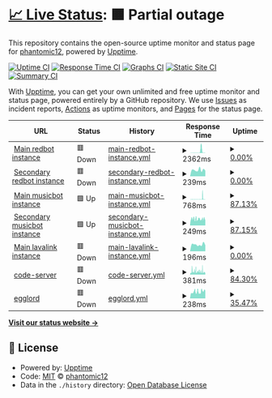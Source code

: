 # [📈 Live Status](https://phantomic12.github.io/uptime-monitor): <!--live status--> **🟧 Partial outage**

This repository contains the open-source uptime monitor and status page for [phantomic12](https://phantomic12.github.io/uptime-monitor), powered by [Upptime](https://github.com/upptime/upptime).

[![Uptime CI](https://github.com/phantomic12/uptime-monitor/workflows/Uptime%20CI/badge.svg)](https://github.com/phantomic12/uptime-monitor/actions?query=workflow%3A%22Uptime+CI%22)
[![Response Time CI](https://github.com/phantomic12/uptime-monitor/workflows/Response%20Time%20CI/badge.svg)](https://github.com/phantomic12/uptime-monitor/actions?query=workflow%3A%22Response+Time+CI%22)
[![Graphs CI](https://github.com/phantomic12/uptime-monitor/workflows/Graphs%20CI/badge.svg)](https://github.com/phantomic12/uptime-monitor/actions?query=workflow%3A%22Graphs+CI%22)
[![Static Site CI](https://github.com/phantomic12/uptime-monitor/workflows/Static%20Site%20CI/badge.svg)](https://github.com/phantomic12/uptime-monitor/actions?query=workflow%3A%22Static+Site+CI%22)
[![Summary CI](https://github.com/phantomic12/uptime-monitor/workflows/Summary%20CI/badge.svg)](https://github.com/phantomic12/uptime-monitor/actions?query=workflow%3A%22Summary+CI%22)

With [Upptime](https://upptime.js.org), you can get your own unlimited and free uptime monitor and status page, powered entirely by a GitHub repository. We use [Issues](https://github.com/phantomic12/uptime-monitor/issues) as incident reports, [Actions](https://github.com/phantomic12/uptime-monitor/actions) as uptime monitors, and [Pages](https://phantomic12.github.io/uptime-monitor) for the status page.

<!--start: status pages-->
<!-- This summary is generated by Upptime (https://github.com/upptime/upptime) -->
<!-- Do not edit this manually, your changes will be overwritten -->
<!-- prettier-ignore -->
| URL | Status | History | Response Time | Uptime |
| --- | ------ | ------- | ------------- | ------ |
| <img alt="" src="https://icons.duckduckgo.com/ip3/redbot-gnome-phantomic12.cloud.okteto.net.ico" height="13"> [Main redbot instance](https://redbot-gnome-phantomic12.cloud.okteto.net/) | 🟥 Down | [main-redbot-instance.yml](https://github.com/phantomic12/uptime-monitor/commits/HEAD/history/main-redbot-instance.yml) | <details><summary><img alt="Response time graph" src="./graphs/main-redbot-instance/response-time-week.png" height="20"> 2362ms</summary><br><a href="https://phantomic12.github.io/uptime-monitor/history/main-redbot-instance"><img alt="Response time 1480" src="https://img.shields.io/endpoint?url=https%3A%2F%2Fraw.githubusercontent.com%2Fphantomic12%2Fuptime-monitor%2FHEAD%2Fapi%2Fmain-redbot-instance%2Fresponse-time.json"></a><br><a href="https://phantomic12.github.io/uptime-monitor/history/main-redbot-instance"><img alt="24-hour response time 248" src="https://img.shields.io/endpoint?url=https%3A%2F%2Fraw.githubusercontent.com%2Fphantomic12%2Fuptime-monitor%2FHEAD%2Fapi%2Fmain-redbot-instance%2Fresponse-time-day.json"></a><br><a href="https://phantomic12.github.io/uptime-monitor/history/main-redbot-instance"><img alt="7-day response time 2362" src="https://img.shields.io/endpoint?url=https%3A%2F%2Fraw.githubusercontent.com%2Fphantomic12%2Fuptime-monitor%2FHEAD%2Fapi%2Fmain-redbot-instance%2Fresponse-time-week.json"></a><br><a href="https://phantomic12.github.io/uptime-monitor/history/main-redbot-instance"><img alt="30-day response time 1480" src="https://img.shields.io/endpoint?url=https%3A%2F%2Fraw.githubusercontent.com%2Fphantomic12%2Fuptime-monitor%2FHEAD%2Fapi%2Fmain-redbot-instance%2Fresponse-time-month.json"></a><br><a href="https://phantomic12.github.io/uptime-monitor/history/main-redbot-instance"><img alt="1-year response time 1480" src="https://img.shields.io/endpoint?url=https%3A%2F%2Fraw.githubusercontent.com%2Fphantomic12%2Fuptime-monitor%2FHEAD%2Fapi%2Fmain-redbot-instance%2Fresponse-time-year.json"></a></details> | <details><summary><a href="https://phantomic12.github.io/uptime-monitor/history/main-redbot-instance">0.00%</a></summary><a href="https://phantomic12.github.io/uptime-monitor/history/main-redbot-instance"><img alt="All-time uptime 6.24%" src="https://img.shields.io/endpoint?url=https%3A%2F%2Fraw.githubusercontent.com%2Fphantomic12%2Fuptime-monitor%2FHEAD%2Fapi%2Fmain-redbot-instance%2Fuptime.json"></a><br><a href="https://phantomic12.github.io/uptime-monitor/history/main-redbot-instance"><img alt="24-hour uptime 0.00%" src="https://img.shields.io/endpoint?url=https%3A%2F%2Fraw.githubusercontent.com%2Fphantomic12%2Fuptime-monitor%2FHEAD%2Fapi%2Fmain-redbot-instance%2Fuptime-day.json"></a><br><a href="https://phantomic12.github.io/uptime-monitor/history/main-redbot-instance"><img alt="7-day uptime 0.00%" src="https://img.shields.io/endpoint?url=https%3A%2F%2Fraw.githubusercontent.com%2Fphantomic12%2Fuptime-monitor%2FHEAD%2Fapi%2Fmain-redbot-instance%2Fuptime-week.json"></a><br><a href="https://phantomic12.github.io/uptime-monitor/history/main-redbot-instance"><img alt="30-day uptime 6.24%" src="https://img.shields.io/endpoint?url=https%3A%2F%2Fraw.githubusercontent.com%2Fphantomic12%2Fuptime-monitor%2FHEAD%2Fapi%2Fmain-redbot-instance%2Fuptime-month.json"></a><br><a href="https://phantomic12.github.io/uptime-monitor/history/main-redbot-instance"><img alt="1-year uptime 6.24%" src="https://img.shields.io/endpoint?url=https%3A%2F%2Fraw.githubusercontent.com%2Fphantomic12%2Fuptime-monitor%2FHEAD%2Fapi%2Fmain-redbot-instance%2Fuptime-year.json"></a></details>
| <img alt="" src="https://icons.duckduckgo.com/ip3/redbot-nick-phantomic12.cloud.okteto.net.ico" height="13"> [Secondary redbot instance](https://redbot-nick-phantomic12.cloud.okteto.net/) | 🟥 Down | [secondary-redbot-instance.yml](https://github.com/phantomic12/uptime-monitor/commits/HEAD/history/secondary-redbot-instance.yml) | <details><summary><img alt="Response time graph" src="./graphs/secondary-redbot-instance/response-time-week.png" height="20"> 239ms</summary><br><a href="https://phantomic12.github.io/uptime-monitor/history/secondary-redbot-instance"><img alt="Response time 243" src="https://img.shields.io/endpoint?url=https%3A%2F%2Fraw.githubusercontent.com%2Fphantomic12%2Fuptime-monitor%2FHEAD%2Fapi%2Fsecondary-redbot-instance%2Fresponse-time.json"></a><br><a href="https://phantomic12.github.io/uptime-monitor/history/secondary-redbot-instance"><img alt="24-hour response time 234" src="https://img.shields.io/endpoint?url=https%3A%2F%2Fraw.githubusercontent.com%2Fphantomic12%2Fuptime-monitor%2FHEAD%2Fapi%2Fsecondary-redbot-instance%2Fresponse-time-day.json"></a><br><a href="https://phantomic12.github.io/uptime-monitor/history/secondary-redbot-instance"><img alt="7-day response time 239" src="https://img.shields.io/endpoint?url=https%3A%2F%2Fraw.githubusercontent.com%2Fphantomic12%2Fuptime-monitor%2FHEAD%2Fapi%2Fsecondary-redbot-instance%2Fresponse-time-week.json"></a><br><a href="https://phantomic12.github.io/uptime-monitor/history/secondary-redbot-instance"><img alt="30-day response time 243" src="https://img.shields.io/endpoint?url=https%3A%2F%2Fraw.githubusercontent.com%2Fphantomic12%2Fuptime-monitor%2FHEAD%2Fapi%2Fsecondary-redbot-instance%2Fresponse-time-month.json"></a><br><a href="https://phantomic12.github.io/uptime-monitor/history/secondary-redbot-instance"><img alt="1-year response time 243" src="https://img.shields.io/endpoint?url=https%3A%2F%2Fraw.githubusercontent.com%2Fphantomic12%2Fuptime-monitor%2FHEAD%2Fapi%2Fsecondary-redbot-instance%2Fresponse-time-year.json"></a></details> | <details><summary><a href="https://phantomic12.github.io/uptime-monitor/history/secondary-redbot-instance">0.00%</a></summary><a href="https://phantomic12.github.io/uptime-monitor/history/secondary-redbot-instance"><img alt="All-time uptime 0.00%" src="https://img.shields.io/endpoint?url=https%3A%2F%2Fraw.githubusercontent.com%2Fphantomic12%2Fuptime-monitor%2FHEAD%2Fapi%2Fsecondary-redbot-instance%2Fuptime.json"></a><br><a href="https://phantomic12.github.io/uptime-monitor/history/secondary-redbot-instance"><img alt="24-hour uptime 0.00%" src="https://img.shields.io/endpoint?url=https%3A%2F%2Fraw.githubusercontent.com%2Fphantomic12%2Fuptime-monitor%2FHEAD%2Fapi%2Fsecondary-redbot-instance%2Fuptime-day.json"></a><br><a href="https://phantomic12.github.io/uptime-monitor/history/secondary-redbot-instance"><img alt="7-day uptime 0.00%" src="https://img.shields.io/endpoint?url=https%3A%2F%2Fraw.githubusercontent.com%2Fphantomic12%2Fuptime-monitor%2FHEAD%2Fapi%2Fsecondary-redbot-instance%2Fuptime-week.json"></a><br><a href="https://phantomic12.github.io/uptime-monitor/history/secondary-redbot-instance"><img alt="30-day uptime 0.00%" src="https://img.shields.io/endpoint?url=https%3A%2F%2Fraw.githubusercontent.com%2Fphantomic12%2Fuptime-monitor%2FHEAD%2Fapi%2Fsecondary-redbot-instance%2Fuptime-month.json"></a><br><a href="https://phantomic12.github.io/uptime-monitor/history/secondary-redbot-instance"><img alt="1-year uptime 0.00%" src="https://img.shields.io/endpoint?url=https%3A%2F%2Fraw.githubusercontent.com%2Fphantomic12%2Fuptime-monitor%2FHEAD%2Fapi%2Fsecondary-redbot-instance%2Fuptime-year.json"></a></details>
| <img alt="" src="https://icons.duckduckgo.com/ip3/discord-musicbot-gnome-phantomic12.cloud.okteto.net.ico" height="13"> [Main musicbot instance](https://discord-musicbot-gnome-phantomic12.cloud.okteto.net/) | 🟩 Up | [main-musicbot-instance.yml](https://github.com/phantomic12/uptime-monitor/commits/HEAD/history/main-musicbot-instance.yml) | <details><summary><img alt="Response time graph" src="./graphs/main-musicbot-instance/response-time-week.png" height="20"> 768ms</summary><br><a href="https://phantomic12.github.io/uptime-monitor/history/main-musicbot-instance"><img alt="Response time 733" src="https://img.shields.io/endpoint?url=https%3A%2F%2Fraw.githubusercontent.com%2Fphantomic12%2Fuptime-monitor%2FHEAD%2Fapi%2Fmain-musicbot-instance%2Fresponse-time.json"></a><br><a href="https://phantomic12.github.io/uptime-monitor/history/main-musicbot-instance"><img alt="24-hour response time 226" src="https://img.shields.io/endpoint?url=https%3A%2F%2Fraw.githubusercontent.com%2Fphantomic12%2Fuptime-monitor%2FHEAD%2Fapi%2Fmain-musicbot-instance%2Fresponse-time-day.json"></a><br><a href="https://phantomic12.github.io/uptime-monitor/history/main-musicbot-instance"><img alt="7-day response time 768" src="https://img.shields.io/endpoint?url=https%3A%2F%2Fraw.githubusercontent.com%2Fphantomic12%2Fuptime-monitor%2FHEAD%2Fapi%2Fmain-musicbot-instance%2Fresponse-time-week.json"></a><br><a href="https://phantomic12.github.io/uptime-monitor/history/main-musicbot-instance"><img alt="30-day response time 733" src="https://img.shields.io/endpoint?url=https%3A%2F%2Fraw.githubusercontent.com%2Fphantomic12%2Fuptime-monitor%2FHEAD%2Fapi%2Fmain-musicbot-instance%2Fresponse-time-month.json"></a><br><a href="https://phantomic12.github.io/uptime-monitor/history/main-musicbot-instance"><img alt="1-year response time 733" src="https://img.shields.io/endpoint?url=https%3A%2F%2Fraw.githubusercontent.com%2Fphantomic12%2Fuptime-monitor%2FHEAD%2Fapi%2Fmain-musicbot-instance%2Fresponse-time-year.json"></a></details> | <details><summary><a href="https://phantomic12.github.io/uptime-monitor/history/main-musicbot-instance">87.13%</a></summary><a href="https://phantomic12.github.io/uptime-monitor/history/main-musicbot-instance"><img alt="All-time uptime 88.60%" src="https://img.shields.io/endpoint?url=https%3A%2F%2Fraw.githubusercontent.com%2Fphantomic12%2Fuptime-monitor%2FHEAD%2Fapi%2Fmain-musicbot-instance%2Fuptime.json"></a><br><a href="https://phantomic12.github.io/uptime-monitor/history/main-musicbot-instance"><img alt="24-hour uptime 100.00%" src="https://img.shields.io/endpoint?url=https%3A%2F%2Fraw.githubusercontent.com%2Fphantomic12%2Fuptime-monitor%2FHEAD%2Fapi%2Fmain-musicbot-instance%2Fuptime-day.json"></a><br><a href="https://phantomic12.github.io/uptime-monitor/history/main-musicbot-instance"><img alt="7-day uptime 87.13%" src="https://img.shields.io/endpoint?url=https%3A%2F%2Fraw.githubusercontent.com%2Fphantomic12%2Fuptime-monitor%2FHEAD%2Fapi%2Fmain-musicbot-instance%2Fuptime-week.json"></a><br><a href="https://phantomic12.github.io/uptime-monitor/history/main-musicbot-instance"><img alt="30-day uptime 88.60%" src="https://img.shields.io/endpoint?url=https%3A%2F%2Fraw.githubusercontent.com%2Fphantomic12%2Fuptime-monitor%2FHEAD%2Fapi%2Fmain-musicbot-instance%2Fuptime-month.json"></a><br><a href="https://phantomic12.github.io/uptime-monitor/history/main-musicbot-instance"><img alt="1-year uptime 88.60%" src="https://img.shields.io/endpoint?url=https%3A%2F%2Fraw.githubusercontent.com%2Fphantomic12%2Fuptime-monitor%2FHEAD%2Fapi%2Fmain-musicbot-instance%2Fuptime-year.json"></a></details>
| <img alt="" src="https://icons.duckduckgo.com/ip3/discord-musicbot-on-phantomic12.cloud.okteto.net.ico" height="13"> [Secondary musicbot instance](https://discord-musicbot-on-phantomic12.cloud.okteto.net/) | 🟩 Up | [secondary-musicbot-instance.yml](https://github.com/phantomic12/uptime-monitor/commits/HEAD/history/secondary-musicbot-instance.yml) | <details><summary><img alt="Response time graph" src="./graphs/secondary-musicbot-instance/response-time-week.png" height="20"> 249ms</summary><br><a href="https://phantomic12.github.io/uptime-monitor/history/secondary-musicbot-instance"><img alt="Response time 247" src="https://img.shields.io/endpoint?url=https%3A%2F%2Fraw.githubusercontent.com%2Fphantomic12%2Fuptime-monitor%2FHEAD%2Fapi%2Fsecondary-musicbot-instance%2Fresponse-time.json"></a><br><a href="https://phantomic12.github.io/uptime-monitor/history/secondary-musicbot-instance"><img alt="24-hour response time 248" src="https://img.shields.io/endpoint?url=https%3A%2F%2Fraw.githubusercontent.com%2Fphantomic12%2Fuptime-monitor%2FHEAD%2Fapi%2Fsecondary-musicbot-instance%2Fresponse-time-day.json"></a><br><a href="https://phantomic12.github.io/uptime-monitor/history/secondary-musicbot-instance"><img alt="7-day response time 249" src="https://img.shields.io/endpoint?url=https%3A%2F%2Fraw.githubusercontent.com%2Fphantomic12%2Fuptime-monitor%2FHEAD%2Fapi%2Fsecondary-musicbot-instance%2Fresponse-time-week.json"></a><br><a href="https://phantomic12.github.io/uptime-monitor/history/secondary-musicbot-instance"><img alt="30-day response time 247" src="https://img.shields.io/endpoint?url=https%3A%2F%2Fraw.githubusercontent.com%2Fphantomic12%2Fuptime-monitor%2FHEAD%2Fapi%2Fsecondary-musicbot-instance%2Fresponse-time-month.json"></a><br><a href="https://phantomic12.github.io/uptime-monitor/history/secondary-musicbot-instance"><img alt="1-year response time 247" src="https://img.shields.io/endpoint?url=https%3A%2F%2Fraw.githubusercontent.com%2Fphantomic12%2Fuptime-monitor%2FHEAD%2Fapi%2Fsecondary-musicbot-instance%2Fresponse-time-year.json"></a></details> | <details><summary><a href="https://phantomic12.github.io/uptime-monitor/history/secondary-musicbot-instance">87.15%</a></summary><a href="https://phantomic12.github.io/uptime-monitor/history/secondary-musicbot-instance"><img alt="All-time uptime 88.61%" src="https://img.shields.io/endpoint?url=https%3A%2F%2Fraw.githubusercontent.com%2Fphantomic12%2Fuptime-monitor%2FHEAD%2Fapi%2Fsecondary-musicbot-instance%2Fuptime.json"></a><br><a href="https://phantomic12.github.io/uptime-monitor/history/secondary-musicbot-instance"><img alt="24-hour uptime 100.00%" src="https://img.shields.io/endpoint?url=https%3A%2F%2Fraw.githubusercontent.com%2Fphantomic12%2Fuptime-monitor%2FHEAD%2Fapi%2Fsecondary-musicbot-instance%2Fuptime-day.json"></a><br><a href="https://phantomic12.github.io/uptime-monitor/history/secondary-musicbot-instance"><img alt="7-day uptime 87.15%" src="https://img.shields.io/endpoint?url=https%3A%2F%2Fraw.githubusercontent.com%2Fphantomic12%2Fuptime-monitor%2FHEAD%2Fapi%2Fsecondary-musicbot-instance%2Fuptime-week.json"></a><br><a href="https://phantomic12.github.io/uptime-monitor/history/secondary-musicbot-instance"><img alt="30-day uptime 88.61%" src="https://img.shields.io/endpoint?url=https%3A%2F%2Fraw.githubusercontent.com%2Fphantomic12%2Fuptime-monitor%2FHEAD%2Fapi%2Fsecondary-musicbot-instance%2Fuptime-month.json"></a><br><a href="https://phantomic12.github.io/uptime-monitor/history/secondary-musicbot-instance"><img alt="1-year uptime 88.61%" src="https://img.shields.io/endpoint?url=https%3A%2F%2Fraw.githubusercontent.com%2Fphantomic12%2Fuptime-monitor%2FHEAD%2Fapi%2Fsecondary-musicbot-instance%2Fuptime-year.json"></a></details>
| <img alt="" src="https://icons.duckduckgo.com/ip3/lavalink-phantomic12.cloud.okteto.net.ico" height="13"> [Main lavalink instance](https://lavalink-phantomic12.cloud.okteto.net/) | 🟥 Down | [main-lavalink-instance.yml](https://github.com/phantomic12/uptime-monitor/commits/HEAD/history/main-lavalink-instance.yml) | <details><summary><img alt="Response time graph" src="./graphs/main-lavalink-instance/response-time-week.png" height="20"> 196ms</summary><br><a href="https://phantomic12.github.io/uptime-monitor/history/main-lavalink-instance"><img alt="Response time 200" src="https://img.shields.io/endpoint?url=https%3A%2F%2Fraw.githubusercontent.com%2Fphantomic12%2Fuptime-monitor%2FHEAD%2Fapi%2Fmain-lavalink-instance%2Fresponse-time.json"></a><br><a href="https://phantomic12.github.io/uptime-monitor/history/main-lavalink-instance"><img alt="24-hour response time 242" src="https://img.shields.io/endpoint?url=https%3A%2F%2Fraw.githubusercontent.com%2Fphantomic12%2Fuptime-monitor%2FHEAD%2Fapi%2Fmain-lavalink-instance%2Fresponse-time-day.json"></a><br><a href="https://phantomic12.github.io/uptime-monitor/history/main-lavalink-instance"><img alt="7-day response time 196" src="https://img.shields.io/endpoint?url=https%3A%2F%2Fraw.githubusercontent.com%2Fphantomic12%2Fuptime-monitor%2FHEAD%2Fapi%2Fmain-lavalink-instance%2Fresponse-time-week.json"></a><br><a href="https://phantomic12.github.io/uptime-monitor/history/main-lavalink-instance"><img alt="30-day response time 200" src="https://img.shields.io/endpoint?url=https%3A%2F%2Fraw.githubusercontent.com%2Fphantomic12%2Fuptime-monitor%2FHEAD%2Fapi%2Fmain-lavalink-instance%2Fresponse-time-month.json"></a><br><a href="https://phantomic12.github.io/uptime-monitor/history/main-lavalink-instance"><img alt="1-year response time 200" src="https://img.shields.io/endpoint?url=https%3A%2F%2Fraw.githubusercontent.com%2Fphantomic12%2Fuptime-monitor%2FHEAD%2Fapi%2Fmain-lavalink-instance%2Fresponse-time-year.json"></a></details> | <details><summary><a href="https://phantomic12.github.io/uptime-monitor/history/main-lavalink-instance">0.00%</a></summary><a href="https://phantomic12.github.io/uptime-monitor/history/main-lavalink-instance"><img alt="All-time uptime 0.00%" src="https://img.shields.io/endpoint?url=https%3A%2F%2Fraw.githubusercontent.com%2Fphantomic12%2Fuptime-monitor%2FHEAD%2Fapi%2Fmain-lavalink-instance%2Fuptime.json"></a><br><a href="https://phantomic12.github.io/uptime-monitor/history/main-lavalink-instance"><img alt="24-hour uptime 0.00%" src="https://img.shields.io/endpoint?url=https%3A%2F%2Fraw.githubusercontent.com%2Fphantomic12%2Fuptime-monitor%2FHEAD%2Fapi%2Fmain-lavalink-instance%2Fuptime-day.json"></a><br><a href="https://phantomic12.github.io/uptime-monitor/history/main-lavalink-instance"><img alt="7-day uptime 0.00%" src="https://img.shields.io/endpoint?url=https%3A%2F%2Fraw.githubusercontent.com%2Fphantomic12%2Fuptime-monitor%2FHEAD%2Fapi%2Fmain-lavalink-instance%2Fuptime-week.json"></a><br><a href="https://phantomic12.github.io/uptime-monitor/history/main-lavalink-instance"><img alt="30-day uptime 0.00%" src="https://img.shields.io/endpoint?url=https%3A%2F%2Fraw.githubusercontent.com%2Fphantomic12%2Fuptime-monitor%2FHEAD%2Fapi%2Fmain-lavalink-instance%2Fuptime-month.json"></a><br><a href="https://phantomic12.github.io/uptime-monitor/history/main-lavalink-instance"><img alt="1-year uptime 0.00%" src="https://img.shields.io/endpoint?url=https%3A%2F%2Fraw.githubusercontent.com%2Fphantomic12%2Fuptime-monitor%2FHEAD%2Fapi%2Fmain-lavalink-instance%2Fuptime-year.json"></a></details>
| <img alt="" src="https://icons.duckduckgo.com/ip3/code-server-phantomic12.cloud.okteto.net.ico" height="13"> [code-server](https://code-server-phantomic12.cloud.okteto.net/) | 🟥 Down | [code-server.yml](https://github.com/phantomic12/uptime-monitor/commits/HEAD/history/code-server.yml) | <details><summary><img alt="Response time graph" src="./graphs/code-server/response-time-week.png" height="20"> 381ms</summary><br><a href="https://phantomic12.github.io/uptime-monitor/history/code-server"><img alt="Response time 373" src="https://img.shields.io/endpoint?url=https%3A%2F%2Fraw.githubusercontent.com%2Fphantomic12%2Fuptime-monitor%2FHEAD%2Fapi%2Fcode-server%2Fresponse-time.json"></a><br><a href="https://phantomic12.github.io/uptime-monitor/history/code-server"><img alt="24-hour response time 252" src="https://img.shields.io/endpoint?url=https%3A%2F%2Fraw.githubusercontent.com%2Fphantomic12%2Fuptime-monitor%2FHEAD%2Fapi%2Fcode-server%2Fresponse-time-day.json"></a><br><a href="https://phantomic12.github.io/uptime-monitor/history/code-server"><img alt="7-day response time 381" src="https://img.shields.io/endpoint?url=https%3A%2F%2Fraw.githubusercontent.com%2Fphantomic12%2Fuptime-monitor%2FHEAD%2Fapi%2Fcode-server%2Fresponse-time-week.json"></a><br><a href="https://phantomic12.github.io/uptime-monitor/history/code-server"><img alt="30-day response time 373" src="https://img.shields.io/endpoint?url=https%3A%2F%2Fraw.githubusercontent.com%2Fphantomic12%2Fuptime-monitor%2FHEAD%2Fapi%2Fcode-server%2Fresponse-time-month.json"></a><br><a href="https://phantomic12.github.io/uptime-monitor/history/code-server"><img alt="1-year response time 373" src="https://img.shields.io/endpoint?url=https%3A%2F%2Fraw.githubusercontent.com%2Fphantomic12%2Fuptime-monitor%2FHEAD%2Fapi%2Fcode-server%2Fresponse-time-year.json"></a></details> | <details><summary><a href="https://phantomic12.github.io/uptime-monitor/history/code-server">84.30%</a></summary><a href="https://phantomic12.github.io/uptime-monitor/history/code-server"><img alt="All-time uptime 86.09%" src="https://img.shields.io/endpoint?url=https%3A%2F%2Fraw.githubusercontent.com%2Fphantomic12%2Fuptime-monitor%2FHEAD%2Fapi%2Fcode-server%2Fuptime.json"></a><br><a href="https://phantomic12.github.io/uptime-monitor/history/code-server"><img alt="24-hour uptime 80.01%" src="https://img.shields.io/endpoint?url=https%3A%2F%2Fraw.githubusercontent.com%2Fphantomic12%2Fuptime-monitor%2FHEAD%2Fapi%2Fcode-server%2Fuptime-day.json"></a><br><a href="https://phantomic12.github.io/uptime-monitor/history/code-server"><img alt="7-day uptime 84.30%" src="https://img.shields.io/endpoint?url=https%3A%2F%2Fraw.githubusercontent.com%2Fphantomic12%2Fuptime-monitor%2FHEAD%2Fapi%2Fcode-server%2Fuptime-week.json"></a><br><a href="https://phantomic12.github.io/uptime-monitor/history/code-server"><img alt="30-day uptime 86.09%" src="https://img.shields.io/endpoint?url=https%3A%2F%2Fraw.githubusercontent.com%2Fphantomic12%2Fuptime-monitor%2FHEAD%2Fapi%2Fcode-server%2Fuptime-month.json"></a><br><a href="https://phantomic12.github.io/uptime-monitor/history/code-server"><img alt="1-year uptime 86.09%" src="https://img.shields.io/endpoint?url=https%3A%2F%2Fraw.githubusercontent.com%2Fphantomic12%2Fuptime-monitor%2FHEAD%2Fapi%2Fcode-server%2Fuptime-year.json"></a></details>
| <img alt="" src="https://icons.duckduckgo.com/ip3/egglord-phantomic12.cloud.okteto.net.ico" height="13"> [egglord](https://egglord-phantomic12.cloud.okteto.net/) | 🟥 Down | [egglord.yml](https://github.com/phantomic12/uptime-monitor/commits/HEAD/history/egglord.yml) | <details><summary><img alt="Response time graph" src="./graphs/egglord/response-time-week.png" height="20"> 238ms</summary><br><a href="https://phantomic12.github.io/uptime-monitor/history/egglord"><img alt="Response time 231" src="https://img.shields.io/endpoint?url=https%3A%2F%2Fraw.githubusercontent.com%2Fphantomic12%2Fuptime-monitor%2FHEAD%2Fapi%2Fegglord%2Fresponse-time.json"></a><br><a href="https://phantomic12.github.io/uptime-monitor/history/egglord"><img alt="24-hour response time 283" src="https://img.shields.io/endpoint?url=https%3A%2F%2Fraw.githubusercontent.com%2Fphantomic12%2Fuptime-monitor%2FHEAD%2Fapi%2Fegglord%2Fresponse-time-day.json"></a><br><a href="https://phantomic12.github.io/uptime-monitor/history/egglord"><img alt="7-day response time 238" src="https://img.shields.io/endpoint?url=https%3A%2F%2Fraw.githubusercontent.com%2Fphantomic12%2Fuptime-monitor%2FHEAD%2Fapi%2Fegglord%2Fresponse-time-week.json"></a><br><a href="https://phantomic12.github.io/uptime-monitor/history/egglord"><img alt="30-day response time 231" src="https://img.shields.io/endpoint?url=https%3A%2F%2Fraw.githubusercontent.com%2Fphantomic12%2Fuptime-monitor%2FHEAD%2Fapi%2Fegglord%2Fresponse-time-month.json"></a><br><a href="https://phantomic12.github.io/uptime-monitor/history/egglord"><img alt="1-year response time 231" src="https://img.shields.io/endpoint?url=https%3A%2F%2Fraw.githubusercontent.com%2Fphantomic12%2Fuptime-monitor%2FHEAD%2Fapi%2Fegglord%2Fresponse-time-year.json"></a></details> | <details><summary><a href="https://phantomic12.github.io/uptime-monitor/history/egglord">35.47%</a></summary><a href="https://phantomic12.github.io/uptime-monitor/history/egglord"><img alt="All-time uptime 42.81%" src="https://img.shields.io/endpoint?url=https%3A%2F%2Fraw.githubusercontent.com%2Fphantomic12%2Fuptime-monitor%2FHEAD%2Fapi%2Fegglord%2Fuptime.json"></a><br><a href="https://phantomic12.github.io/uptime-monitor/history/egglord"><img alt="24-hour uptime 0.00%" src="https://img.shields.io/endpoint?url=https%3A%2F%2Fraw.githubusercontent.com%2Fphantomic12%2Fuptime-monitor%2FHEAD%2Fapi%2Fegglord%2Fuptime-day.json"></a><br><a href="https://phantomic12.github.io/uptime-monitor/history/egglord"><img alt="7-day uptime 35.47%" src="https://img.shields.io/endpoint?url=https%3A%2F%2Fraw.githubusercontent.com%2Fphantomic12%2Fuptime-monitor%2FHEAD%2Fapi%2Fegglord%2Fuptime-week.json"></a><br><a href="https://phantomic12.github.io/uptime-monitor/history/egglord"><img alt="30-day uptime 42.81%" src="https://img.shields.io/endpoint?url=https%3A%2F%2Fraw.githubusercontent.com%2Fphantomic12%2Fuptime-monitor%2FHEAD%2Fapi%2Fegglord%2Fuptime-month.json"></a><br><a href="https://phantomic12.github.io/uptime-monitor/history/egglord"><img alt="1-year uptime 42.81%" src="https://img.shields.io/endpoint?url=https%3A%2F%2Fraw.githubusercontent.com%2Fphantomic12%2Fuptime-monitor%2FHEAD%2Fapi%2Fegglord%2Fuptime-year.json"></a></details>

<!--end: status pages-->

[**Visit our status website →**](https://phantomic12.github.io/uptime-monitor)

## 📄 License

- Powered by: [Upptime](https://github.com/upptime/upptime)
- Code: [MIT](./LICENSE) © [phantomic12](https://phantomic12.github.io/uptime-monitor)
- Data in the `./history` directory: [Open Database License](https://opendatacommons.org/licenses/odbl/1-0/)
